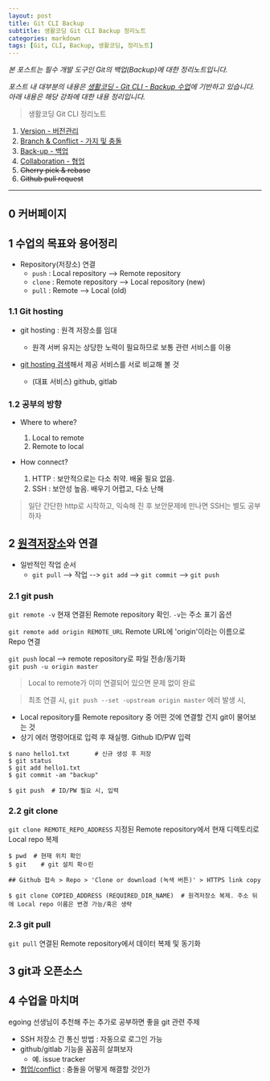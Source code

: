 ```yaml
---
layout: post
title: Git CLI Backup
subtitle: 생활코딩 Git CLI Backup 정리노트
categories: markdown
tags: [Git, CLI, Backup, 생활코딩, 정리노트]
---
```


*본 포스트는 필수 개발 도구인 Git의 백업(Backup)에 대한 정리노트입니다.*

*포스트 내 대부분의 내용은 [생활코딩 - Git CLI - Backup 수업][git-cli-backup]에 기반하고 있습니다. 아래 내용은 해당 강좌에 대한 내용 정리입니다.*

> 생활코딩 Git CLI 정리노트   
  1. [Version - 버전관리][git1]
  1. [Branch & Conflict - 가지 및 충돌][git2]
  1. [Back-up - 백업][git3]
  1. [Collaboration - 협업][git4]
  1. ~~Cherry pick & rebase~~
  1. ~~Github pull request~~

[git1]: https://jamescbjeon.github.io/markdown/2020/09/05/opent-git-cli-version.html
[git2]: https://jamescbjeon.github.io/markdown/2020/09/06/opent-git-cli-branch.html
[git3]: https://jamescbjeon.github.io/markdown/2020/09/07/opent-git-cli-backup.html
[git4]: https://jamescbjeon.github.io/markdown/2020/09/08/opent-git-cli-collaboration.html
[git-cli-backup]: https://opentutorials.org/course/3841

***

## 0 커버페이지

## 1 수업의 목표와 용어정리

* Repository(저장소) 연결
	* `push` : Local repository --> Remote repository
	* `clone` : Remote repository --> Local repository (new)
	* `pull` : Remote --> Local (old)

### 1.1 Git hosting

* git hosting	: 원격 저장소를 임대
	* 원격 서버 유지는 상당한 노력이 필요하므로 보통 관련 서비스를 이용

* [git hosting 검색][git-hosting-compare]해서 제공 서비스를 서로 비교해 볼 것
	* (대표 서비스) github, gitlab

### 1.2 공부의 방향

* Where to where?
	1. Local to remote
	1. Remote to local

* How connect?
	1. HTTP : 보안적으로는 다소 취약. 배울 필요 없음.
	1. SSH : 보안성 높음. 배우기 어렵고, 다소 난해

> 일단 간단한 http로 시작하고, 익숙해 진 후 보안문제에 만나면 SSH는 별도 공부하자

## 2 [원격저장소][git-remoterepo]와 연결

* 일반적인 작업 순서
	* `git pull` --> 작업 --> `git add` --> `git commit` --> `git push`

### 2.1 git push

`git remote -v`	현재 연결된 Remote repository 확인. `-v`는 주소 표기 옵션

`git remote add origin REMOTE_URL` Remote URL에 'origin'이라는 이름으로 Repo 연결

`git push` local --> remote repository로 파일 전송/동기화   
`git push -u origin master`

> Local to remote가 이미 연결되어 있으면 문제 없이 완료

> 최초 연결 시, `git push --set -upstream origin master` 에러 발생 시,   
* Local repository를 Remote repository 중 어떤 것에 연결할 건지 git이 물어보는 것
* 상기 에러 명령어대로 입력 후 재실행. Github ID/PW 입력

~~~Terminal/Example
$ nano hello1.txt		# 신규 생성 후 저장
$ git status
$ git add hello1.txt
$ git commit -am "backup"

$ git push  # ID/PW 필요 시, 입력
~~~

### 2.2 git clone

`git clone REMOTE_REPO_ADDRESS` 지정된 Remote repository에서 현재 디렉토리로 Local repo 복제

~~~Terminal/Example
$ pwd  # 현재 위치 확인
$ git	 # git 설치 확ㅇ린

## Github 접속 > Repo > 'Clone or download (녹색 버튼)' > HTTPS link copy

$ git clone COPIED_ADDRESS (REQUIRED_DIR_NAME)  # 원격저장소 복제. 주소 뒤에 Local repo 이름은 변경 가능/혹은 생략
~~~

### 2.3 git pull

`git pull` 연결된 Remote repository에서 데이터 복제 및 동기화

## 3 git과 오픈소스

## 4 수업을 마치며

egoing 선생님이 추천해 주는 추가로 공부하면 좋을 git 관련 주제

* SSH	저장소 간 통신 방법 : 자동으로 로그인 가능
* github/gitlab	기능을 꼼꼼히 살펴보자
	* 예. issue tracker
* [협업/conflict][git4] : 충돌을 어떻게 해결할 것인가

[git-hosting-compare]: https://comparegithosting.com/
[git-remoterepo]: https://git-scm.com/book/ko/v2/Git%EC%9D%98-%EA%B8%B0%EC%B4%88-%EB%A6%AC%EB%AA%A8%ED%8A%B8-%EC%A0%80%EC%9E%A5%EC%86%8C#_remote_repos
